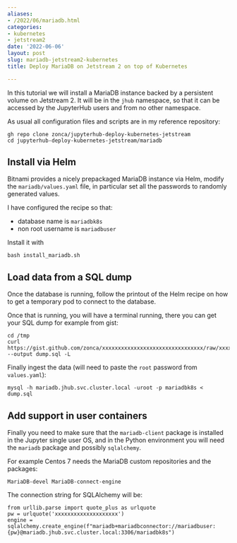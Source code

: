 ```yaml
---
aliases:
- /2022/06/mariadb.html
categories:
- kubernetes
- jetstream2
date: '2022-06-06'
layout: post
slug: mariadb-jetstream2-kubernetes
title: Deploy MariaDB on Jetstream 2 on top of Kubernetes

---
```


In this tutorial we will install a MariaDB instance backed by a persistent volume
on Jetstream 2.
It will be in the `jhub` namespace, so that it can be accessed by the JupyterHub users and from
no other namespace.

As usual all configuration files and scripts are in my reference repository:

    gh repo clone zonca/jupyterhub-deploy-kubernetes-jetstream
    cd jupyterhub-deploy-kubernetes-jetstream/mariadb

## Install via Helm

Bitnami provides a nicely prepackaged MariaDB instance via Helm,
modify the `mariadb/values.yaml` file, in particular set all the passwords to randomly generated values.

I have configured the recipe so that:

* database name is `mariadbk8s`
* non root username is `mariadbuser`

Install it with

    bash install_mariadb.sh

## Load data from a SQL dump

Once the database is running, follow the printout of the Helm recipe on how to get a temporary pod to connect to the database.

Once that is running, you will have a terminal running, there you can get your SQL dump for example from gist:

    cd /tmp
    curl https://gist.github.com/zonca/xxxxxxxxxxxxxxxxxxxxxxxxxxxxxxxx/raw/xxxxxxxxxxxxxxxxxxxxxxxxxxxxxxxxxxxxxxxx/dump.sql --output dump.sql -L

Finally ingest the data (will need to paste the `root` password from `values.yaml`):

    mysql -h mariadb.jhub.svc.cluster.local -uroot -p mariadbk8s < dump.sql

## Add support in user containers

Finally you need to make sure that the `mariadb-client` package is installed in the Jupyter single user OS, and in the Python environment you will need the `mariadb` package and possibly `sqlalchemy`.

For example Centos 7 needs the MariaDB custom repositories and the packages:

    MariaDB-devel MariaDB-connect-engine

The connection string for SQLAlchemy will be:

    from urllib.parse import quote_plus as urlquote
    pw = urlquote('xxxxxxxxxxxxxxxxxxxx')
    engine = sqlalchemy.create_engine(f"mariadb+mariadbconnector://mariadbuser:{pw}@mariadb.jhub.svc.cluster.local:3306/mariadbk8s")
